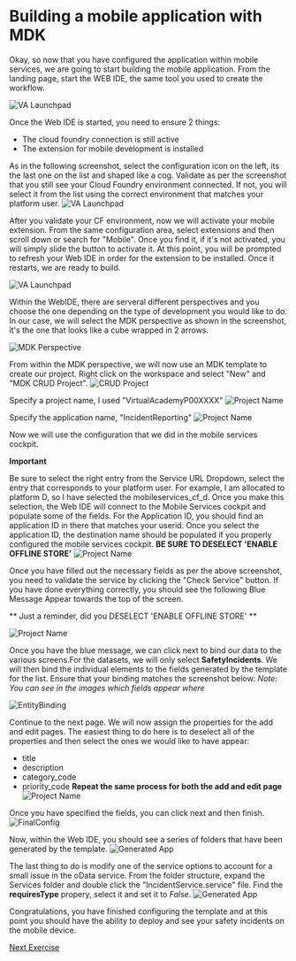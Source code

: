 # Building a mobile application with MDK

Okay, so now that you have configured the application within mobile services, we are going to start building the mobile application. From the landing page, start the WEB IDE, the same tool you used to create the workflow.

![VA Launchpad](images/landingwebide.png)

Once the Web IDE is started, you need to ensure 2 things:
- The cloud foundry connection is still active
- The extension for mobile development is installed

As in the following screenshot, select the configuration icon on the left, its the last one on the list and shaped like a cog. Validate as per the screenshot that you still see your Cloud Foundry environment connected. If not, you will select it from the list using the correct environment that matches your platform user.
![VA Launchpad](images/webidecf.png)

After you validate your CF environment, now we will activate your mobile extension. From the same configuration area, select extensions and then scroll down or search for "Mobile". Once you find it, if it's not activated, you will simply slide the button to activate it. At this point, you will be prompted to refresh your Web IDE in order for the extension to be installed. Once it restarts, we are ready to build.

![VA Launchpad](images/mobileext.png)

Within the WebIDE, there are serveral different perspectives and you choose the one depending on the type of development you would like to do. In our case, we will select the MDK perspective as shown in the screenshot, it's the one that looks like a cube wrapped in 2 arrows.

![MDK Perspective](images/mdkperspective.png)

From within the MDK perspective, we will now use an MDK template to create our project. Right click on the workspace and select "New" and "MDK CRUD Project".
![CRUD Project](images/crudproj.png)

Specify a project name, I used "VirtualAcademyP00XXXX"
![Project Name](images/projname.png)

Specify the application name, "IncidentReporting"
![Project Name](images/appname.png)

Now we will use the configuration that we did in the mobile services cockpit.

**Important**

Be sure to select the right entry from the Service URL Dropdown, select the entry that corresponds to your platform user. For example, I am allocated to platform D, so I have selected the mobileservices_cf_d. Once you make this selection, the Web IDE will connect to the Mobile Services cockpit and populate some of the fields. For the Application ID, you should find an application ID in there that matches your userid. Once you select the application ID, the destination name should be populated if you properly configured the mobile services cockpit. 
**BE SURE TO DESELECT 'ENABLE OFFLINE STORE'**
![Project Name](images/serviceconf.png)

Once you have filled out the necessary fields as per the above screenshot, you need to validate the service by clicking the "Check Service" button. If you have done everything correctly, you should see the following Blue Message Appear towards the top of the screen.

** Just a reminder, did you DESELECT 'ENABLE OFFLINE STORE' **

![Project Name](images/servicevalidated.png)

Once you have the blue message, we can click next to bind our data to the various screens.For the datasets, we will only select **SafetyIncidents**.
We will then bind the individual elements to the fields generated by the template for the list. Ensure that your binding matches the screenshot below:
*Note: You can see in the images which fields appear where*

![EntityBinding](images/entitybinding.png)

Continue to the next page. We will now assign the properties for the add and edit pages. The easiest thing to do here is to deselect all of the properties and then select the ones we would like to have appear:
- title
- description
- category_code
- priority_code
**Repeat the same process for both the add and edit page**
![Project Name](images/add-editconfig.png)

Once you have specified the fields, you can click next and then finish.
![FinalConfig](images/finalconfig.png)

Now, within the Web IDE, you should see a series of folders that have been generated by the template. 
![Generated App](images/generatedapp.png)

The last thing to do is modify one of the service options to account for a small issue in the oData service. From the folder structure, expand the Services folder and double click the "IncidentService.service" file. Find the **requiresType** propery, select it and set it to *False*.
![Generated App](images/servicesconfig.png)

Congratulations, you have finished configuring the template and at this point you should have the ability to deploy and see your safety incidents on the mobile device.

[Next Exercise](Part3.md)










